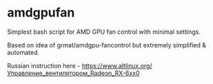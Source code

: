 # amdgpufan
Simplest bash script for AMD GPU fan control with minimal settings.

Based on idea of grmat/amdgpu-fancontrol but extremely simplified & automated.

Russian instruction here - https://www.altlinux.org/Управление_вентилятором_Radeon_RX-6xx0
